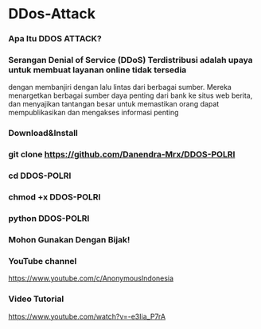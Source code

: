 # DDos-Attack 
### Apa Itu DDOS ATTACK?

### Serangan Denial of Service (DDoS) Terdistribusi adalah upaya untuk membuat layanan online tidak tersedia
dengan membanjiri dengan lalu lintas dari berbagai sumber. Mereka menargetkan berbagai sumber daya penting
dari bank ke situs web berita, dan menyajikan tantangan besar untuk memastikan orang dapat mempublikasikan dan mengakses informasi penting



### Download&Install

### git clone https://github.com/Danendra-Mrx/DDOS-POLRI

### cd DDOS-POLRI

### chmod +x DDOS-POLRI

### python DDOS-POLRI

### Mohon Gunakan Dengan Bijak!




### YouTube channel

https://www.youtube.com/c/AnonymousIndonesia

### Video Tutorial

https://www.youtube.com/watch?v=-e3Iia_P7rA
